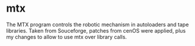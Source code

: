 # mtx
The MTX program controls the robotic mechanism in autoloaders and tape libraries. Taken from Souceforge, patches from cenOS were applied, plus my changes to allow to use mtx over library calls.
